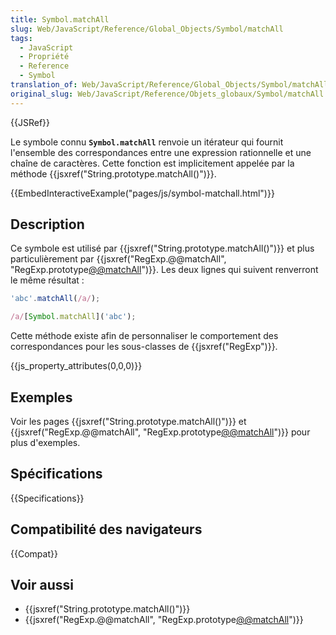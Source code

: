 ```yaml
---
title: Symbol.matchAll
slug: Web/JavaScript/Reference/Global_Objects/Symbol/matchAll
tags:
  - JavaScript
  - Propriété
  - Reference
  - Symbol
translation_of: Web/JavaScript/Reference/Global_Objects/Symbol/matchAll
original_slug: Web/JavaScript/Reference/Objets_globaux/Symbol/matchAll
---
```


{{JSRef}}

Le symbole connu **`Symbol.matchAll`** renvoie un itérateur qui fournit l'ensemble des correspondances entre une expression rationnelle et une chaîne de caractères. Cette fonction est implicitement appelée par la méthode {{jsxref("String.prototype.matchAll()")}}.

{{EmbedInteractiveExample("pages/js/symbol-matchall.html")}}

## Description

Ce symbole est utilisé par {{jsxref("String.prototype.matchAll()")}} et plus particulièrement par {{jsxref("RegExp.@@matchAll", "RegExp.prototype[@@matchAll]()")}}. Les deux lignes qui suivent renverront le même résultat :

```js
'abc'.matchAll(/a/);

/a/[Symbol.matchAll]('abc');
```

Cette méthode existe afin de personnaliser le comportement des correspondances pour les sous-classes de {{jsxref("RegExp")}}.

{{js_property_attributes(0,0,0)}}

## Exemples

Voir les pages {{jsxref("String.prototype.matchAll()")}} et {{jsxref("RegExp.@@matchAll", "RegExp.prototype[@@matchAll]()")}} pour plus d'exemples.

## Spécifications

{{Specifications}}

## Compatibilité des navigateurs

{{Compat}}

## Voir aussi

- {{jsxref("String.prototype.matchAll()")}}
- {{jsxref("RegExp.@@matchAll", "RegExp.prototype[@@matchAll]()")}}
